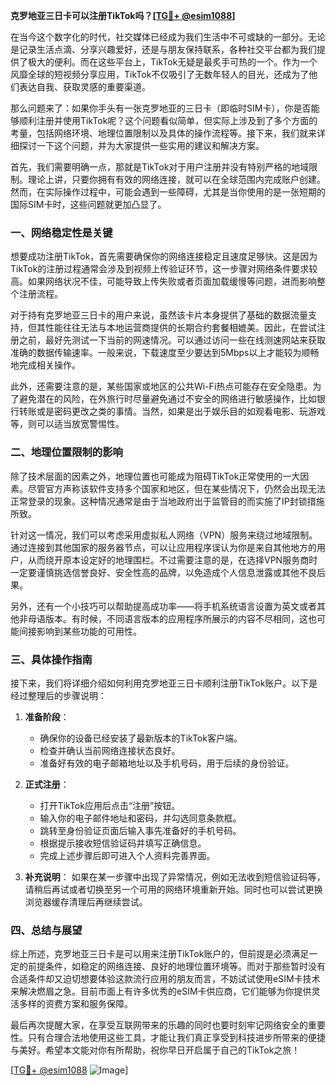 **克罗地亚三日卡可以注册TikTok吗？[[TG💪+ @esim1088](https://t.me/s/esim1088)]**

在当今这个数字化的时代，社交媒体已经成为我们生活中不可或缺的一部分。无论是记录生活点滴、分享兴趣爱好，还是与朋友保持联系，各种社交平台都为我们提供了极大的便利。而在这些平台上，TikTok无疑是最炙手可热的一个。作为一个风靡全球的短视频分享应用，TikTok不仅吸引了无数年轻人的目光，还成为了他们表达自我、获取灵感的重要渠道。

那么问题来了：如果你手头有一张克罗地亚的三日卡（即临时SIM卡），你是否能够顺利注册并使用TikTok呢？这个问题看似简单，但实际上涉及到了多个方面的考量，包括网络环境、地理位置限制以及具体的操作流程等。接下来，我们就来详细探讨一下这个问题，并为大家提供一些实用的建议和解决方案。

首先，我们需要明确一点，那就是TikTok对于用户注册并没有特别严格的地域限制。理论上讲，只要你拥有有效的网络连接，就可以在全球范围内完成账户创建。然而，在实际操作过程中，可能会遇到一些障碍，尤其是当你使用的是一张短期的国际SIM卡时，这些问题就更加凸显了。

### 一、网络稳定性是关键

想要成功注册TikTok，首先需要确保你的网络连接稳定且速度足够快。这是因为TikTok的注册过程通常会涉及到视频上传验证环节，这一步骤对网络条件要求较高。如果网络状况不佳，可能导致上传失败或者页面加载缓慢等问题，进而影响整个注册流程。

对于持有克罗地亚三日卡的用户来说，虽然该卡片本身提供了基础的数据流量支持，但其性能往往无法与本地运营商提供的长期合约套餐相媲美。因此，在尝试注册之前，最好先测试一下当前的网速情况。可以通过访问一些在线测速网站来获取准确的数据传输速率。一般来说，下载速度至少要达到5Mbps以上才能较为顺畅地完成相关操作。

此外，还需要注意的是，某些国家或地区的公共Wi-Fi热点可能存在安全隐患。为了避免潜在的风险，在外旅行时尽量避免通过不安全的网络进行敏感操作，比如银行转账或是密码更改之类的事情。当然，如果是出于娱乐目的如观看电影、玩游戏等，则可以适当放宽警惕性。

### 二、地理位置限制的影响

除了技术层面的因素之外，地理位置也可能成为阻碍TikTok正常使用的一大因素。尽管官方声称该软件支持多个国家和地区，但在某些情况下，仍然会出现无法正常登录的现象。这种情况通常是由于当地政府出于监管目的而实施了IP封锁措施所致。

针对这一情况，我们可以考虑采用虚拟私人网络（VPN）服务来绕过地域限制。通过连接到其他国家的服务器节点，可以让应用程序误认为你是来自其他地方的用户，从而绕开原本设定好的地理围栏。不过需要注意的是，在选择VPN服务商时一定要谨慎挑选信誉良好、安全性高的品牌，以免造成个人信息泄露或其他不良后果。

另外，还有一个小技巧可以帮助提高成功率——将手机系统语言设置为英文或者其他非母语版本。有时候，不同语言版本的应用程序所展示的内容不尽相同，这也可能间接影响到某些功能的可用性。

### 三、具体操作指南

接下来，我们将详细介绍如何利用克罗地亚三日卡顺利注册TikTok账户。以下是经过整理后的步骤说明：

1. **准备阶段**：
   - 确保你的设备已经安装了最新版本的TikTok客户端。
   - 检查并确认当前网络连接状态良好。
   - 准备好有效的电子邮箱地址以及手机号码，用于后续的身份验证。

2. **正式注册**：
   - 打开TikTok应用后点击“注册”按钮。
   - 输入你的电子邮件地址和密码，并勾选同意条款框。
   - 跳转至身份验证页面后输入事先准备好的手机号码。
   - 根据提示接收短信验证码并填写正确信息。
   - 完成上述步骤后即可进入个人资料完善界面。

3. **补充说明**：
   如果在某一步骤中出现了异常情况，例如无法收到短信验证码等，请稍后再试或者切换至另一个可用的网络环境重新开始。同时也可以尝试更换浏览器缓存清理后再继续尝试。

### 四、总结与展望

综上所述，克罗地亚三日卡是可以用来注册TikTok账户的，但前提是必须满足一定的前提条件，如稳定的网络连接、良好的地理位置环境等。而对于那些暂时没有合适条件却又迫切想要体验这款流行应用的朋友而言，不妨试试使用eSIM卡技术来解决燃眉之急。目前市面上有许多优秀的eSIM卡供应商，它们能够为你提供灵活多样的资费方案和服务保障。

最后再次提醒大家，在享受互联网带来的乐趣的同时也要时刻牢记网络安全的重要性。只有合理合法地使用这些工具，才能让我们真正享受到科技进步所带来的便捷与美好。希望本文能对你有所帮助，祝你早日开启属于自己的TikTok之旅！

[[TG💪+ @esim1088](https://t.me/s/esim1088) ![Image](https://i.postimg.cc/4NQfJmqS/Snipaste-2025-05-13-00-14-12.png)]